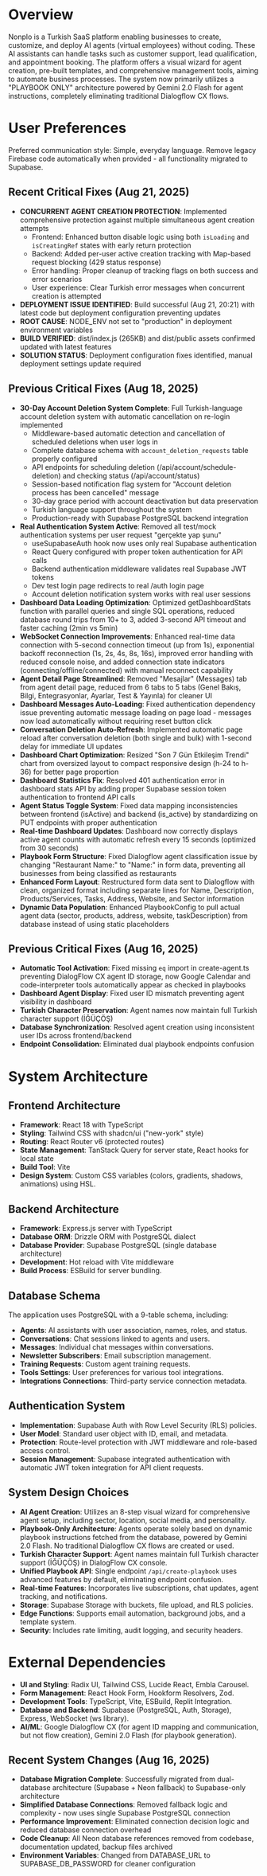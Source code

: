 # Overview

Nonplo is a Turkish SaaS platform enabling businesses to create, customize, and deploy AI agents (virtual employees) without coding. These AI assistants can handle tasks such as customer support, lead qualification, and appointment booking. The platform offers a visual wizard for agent creation, pre-built templates, and comprehensive management tools, aiming to automate business processes. The system now primarily utilizes a "PLAYBOOK ONLY" architecture powered by Gemini 2.0 Flash for agent instructions, completely eliminating traditional Dialogflow CX flows.

# User Preferences

Preferred communication style: Simple, everyday language.
Remove legacy Firebase code automatically when provided - all functionality migrated to Supabase.

## Recent Critical Fixes (Aug 21, 2025)
- **CONCURRENT AGENT CREATION PROTECTION**: Implemented comprehensive protection against multiple simultaneous agent creation attempts
  - Frontend: Enhanced button disable logic using both `isLoading` and `isCreatingRef` states with early return protection
  - Backend: Added per-user active creation tracking with Map-based request blocking (429 status response)  
  - Error handling: Proper cleanup of tracking flags on both success and error scenarios
  - User experience: Clear Turkish error messages when concurrent creation is attempted
- **DEPLOYMENT ISSUE IDENTIFIED**: Build successful (Aug 21, 20:21) with latest code but deployment configuration preventing updates
- **ROOT CAUSE**: NODE_ENV not set to "production" in deployment environment variables
- **BUILD VERIFIED**: dist/index.js (265KB) and dist/public assets confirmed updated with latest features
- **SOLUTION STATUS**: Deployment configuration fixes identified, manual deployment settings update required

## Previous Critical Fixes (Aug 18, 2025)
- **30-Day Account Deletion System Complete**: Full Turkish-language account deletion system with automatic cancellation on re-login implemented
  - Middleware-based automatic detection and cancellation of scheduled deletions when user logs in
  - Complete database schema with `account_deletion_requests` table properly configured
  - API endpoints for scheduling deletion (/api/account/schedule-deletion) and checking status (/api/account/status)
  - Session-based notification flag system for "Account deletion process has been cancelled" message
  - 30-day grace period with account deactivation but data preservation
  - Turkish language support throughout the system
  - Production-ready with Supabase PostgreSQL backend integration
- **Real Authentication System Active**: Removed all test/mock authentication systems per user request "gerçekte yap şunu"
  - useSupabaseAuth hook now uses only real Supabase authentication
  - React Query configured with proper token authentication for API calls
  - Backend authentication middleware validates real Supabase JWT tokens
  - Dev test login page redirects to real /auth login page
  - Account deletion notification system works with real user sessions
- **Dashboard Data Loading Optimization**: Optimized getDashboardStats function with parallel queries and single SQL operations, reduced database round trips from 10+ to 3, added 3-second API timeout and faster caching (2min vs 5min)
- **WebSocket Connection Improvements**: Enhanced real-time data connection with 5-second connection timeout (up from 1s), exponential backoff reconnection (1s, 2s, 4s, 8s, 16s), improved error handling with reduced console noise, and added connection state indicators (connecting/offline/connected) with manual reconnect capability
- **Agent Detail Page Streamlined**: Removed "Mesajlar" (Messages) tab from agent detail page, reduced from 6 tabs to 5 tabs (Genel Bakış, Bilgi, Entegrasyonlar, Ayarlar, Test & Yayınla) for cleaner UI
- **Dashboard Messages Auto-Loading**: Fixed authentication dependency issue preventing automatic message loading on page load - messages now load automatically without requiring reset button click
- **Conversation Deletion Auto-Refresh**: Implemented automatic page reload after conversation deletion (both single and bulk) with 1-second delay for immediate UI updates 
- **Dashboard Chart Optimization**: Resized "Son 7 Gün Etkileşim Trendi" chart from oversized layout to compact responsive design (h-24 to h-36) for better page proportion
- **Dashboard Statistics Fix**: Resolved 401 authentication error in dashboard stats API by adding proper Supabase session token authentication to frontend API calls
- **Agent Status Toggle System**: Fixed data mapping inconsistencies between frontend (isActive) and backend (is_active) by standardizing on PUT endpoints with proper authentication
- **Real-time Dashboard Updates**: Dashboard now correctly displays active agent counts with automatic refresh every 15 seconds (optimized from 30 seconds)
- **Playbook Form Structure**: Fixed Dialogflow agent classification issue by changing "Restaurant Name:" to "Name:" in form data, preventing all businesses from being classified as restaurants
- **Enhanced Form Layout**: Restructured form data sent to Dialogflow with clean, organized format including separate lines for Name, Description, Products/Services, Tasks, Address, Website, and Sector information
- **Dynamic Data Population**: Enhanced PlaybookConfig to pull actual agent data (sector, products, address, website, taskDescription) from database instead of using static placeholders

## Previous Critical Fixes (Aug 16, 2025)
- **Automatic Tool Activation**: Fixed missing `eq` import in create-agent.ts preventing DialogFlow CX agent ID storage, now Google Calendar and code-interpreter tools automatically appear as checked in playbooks
- **Dashboard Agent Display**: Fixed user ID mismatch preventing agent visibility in dashboard
- **Turkish Character Preservation**: Agent names now maintain full Turkish character support (İĞÜÇÖŞ)
- **Database Synchronization**: Resolved agent creation using inconsistent user IDs across frontend/backend
- **Endpoint Consolidation**: Eliminated dual playbook endpoints confusion

# System Architecture

## Frontend Architecture
- **Framework**: React 18 with TypeScript
- **Styling**: Tailwind CSS with shadcn/ui ("new-york" style)
- **Routing**: React Router v6 (protected routes)
- **State Management**: TanStack Query for server state, React hooks for local state
- **Build Tool**: Vite
- **Design System**: Custom CSS variables (colors, gradients, shadows, animations) using HSL.

## Backend Architecture
- **Framework**: Express.js server with TypeScript
- **Database ORM**: Drizzle ORM with PostgreSQL dialect
- **Database Provider**: Supabase PostgreSQL (single database architecture)
- **Development**: Hot reload with Vite middleware
- **Build Process**: ESBuild for server bundling.

## Database Schema
The application uses PostgreSQL with a 9-table schema, including:
- **Agents**: AI assistants with user association, names, roles, and status.
- **Conversations**: Chat sessions linked to agents and users.
- **Messages**: Individual chat messages within conversations.
- **Newsletter Subscribers**: Email subscription management.
- **Training Requests**: Custom agent training requests.
- **Tools Settings**: User preferences for various tool integrations.
- **Integrations Connections**: Third-party service connection metadata.

## Authentication System
- **Implementation**: Supabase Auth with Row Level Security (RLS) policies.
- **User Model**: Standard user object with ID, email, and metadata.
- **Protection**: Route-level protection with JWT middleware and role-based access control.
- **Session Management**: Supabase integrated authentication with automatic JWT token integration for API client requests.

## System Design Choices
- **AI Agent Creation**: Utilizes an 8-step visual wizard for comprehensive agent setup, including sector, location, social media, and personality.
- **Playbook-Only Architecture**: Agents operate solely based on dynamic playbook instructions fetched from the database, powered by Gemini 2.0 Flash. No traditional Dialogflow CX flows are created or used.
- **Turkish Character Support**: Agent names maintain full Turkish character support (İĞÜÇÖŞ) in DialogFlow CX console.
- **Unified Playbook API**: Single endpoint `/api/create-playbook` uses advanced features by default, eliminating endpoint confusion.
- **Real-time Features**: Incorporates live subscriptions, chat updates, agent tracking, and notifications.
- **Storage**: Supabase Storage with buckets, file upload, and RLS policies.
- **Edge Functions**: Supports email automation, background jobs, and a template system.
- **Security**: Includes rate limiting, audit logging, and security headers.

# External Dependencies

- **UI and Styling**: Radix UI, Tailwind CSS, Lucide React, Embla Carousel.
- **Form Management**: React Hook Form, Hookform Resolvers, Zod.
- **Development Tools**: TypeScript, Vite, ESBuild, Replit Integration.
- **Database and Backend**: Supabase (PostgreSQL, Auth, Storage), Express, WebSocket (ws library).
- **AI/ML**: Google Dialogflow CX (for agent ID mapping and communication, but not flow creation), Gemini 2.0 Flash (for playbook generation).

## Recent System Changes (Aug 16, 2025)
- **Database Migration Complete**: Successfully migrated from dual-database architecture (Supabase + Neon fallback) to Supabase-only architecture
- **Simplified Database Connections**: Removed fallback logic and complexity - now uses single Supabase PostgreSQL connection
- **Performance Improvement**: Eliminated connection decision logic and reduced database connection overhead
- **Code Cleanup**: All Neon database references removed from codebase, documentation updated, backup files archived
- **Environment Variables**: Changed from DATABASE_URL to SUPABASE_DB_PASSWORD for cleaner configuration